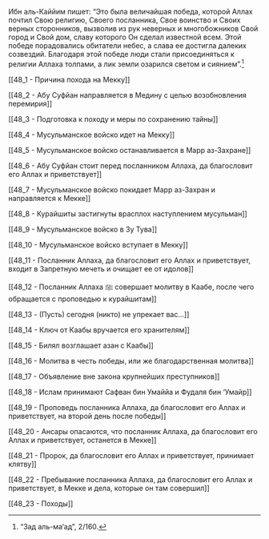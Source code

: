 Ибн аль-Каййим пишет: “Это была величайшая победа, которой Аллах почтил Свою религию, Своего посланника, Свое воинство и Своих верных сторонников, вызволив из рук неверных и многобожников Свой город и Свой дом, славу которого Он сделал известной всем. Этой победе порадовались обитатели небес, а слава ее достигла далеких созвездий. Благодаря этой победе люди стали присоединяться к религии Аллаха толпами, а лик земли озарился светом и сиянием”.[^1]

[[48_1 - Причина похода на Мекку]]

[[48_2 - Абу Суфйан направляется в Медину с целью возобновления перемирия]]

[[48_3 - Подготовка к походу и меры по сохранению тайны]]

[[48_4 - Мусульманское войско идет на Мекку]]

[[48_5 - Мусульманское войско останавливается в Марр аз-Захране]]

[[48_6 - Абу Суфйан стоит перед посланником Аллаха, да благословит его Аллах и приветствует]]

[[48_7 - Мусульманское войско покидает Марр аз-Захран и направляется к Мекке]]

[[48_8 - Курайшиты застигнуты врасплох наступлением мусульман]]

[[48_9 - Мусульманское войско в Зу Тува]]

[[48_10 - Мусульманское войско вступает в Мекку]]

[[48_11 - Посланник Аллаха, да благословит его Аллах и приветствует, входит в Запретную мечеть и очищает ее от идолов]]

[[48_12 - Посланник Аллаха ﷺ совершает молитву в Каабе, после чего обращается с проповедью к курайшитам]]

[[48_13 - (Пусть) сегодня (никто) не упрекает вас…]]

[[48_14 - Ключ от Каабы вручается его хранителям]]

[[48_15 - Билял возглашает азан с Каабы]]

[[48_16 - Молитва в честь победы, или же благодарственная молитва]]

[[48_17 - Объявление вне закона крупнейших преступников]]

[[48_18 - Ислам принимают Сафван бин Умаййа и Фудаля бин ‘Умайр]]

[[48_19 - Проповедь посланника Аллаха, да благословит его Аллах и приветствует, на второй день после победы]]

[[48_20 - Ансары опасаются, что посланник Аллаха, да благословит его Аллах и приветствует, останется в Мекке]]

[[48_21 - Пророк, да благословит его Аллах и приветствует, принимает клятву]]

[[48_22 - Пребывание посланника Аллаха, да благословит его Аллах и приветствует, в Мекке и дела, которые он там совершил]]

[[48_23 - Походы]]

[^1]: “Зад аль-ма‘ад”, 2/160.

